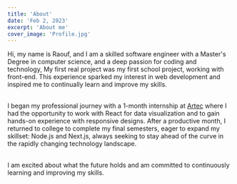 ```yaml
---
title: 'About'
date: 'Feb 2, 2023'
excerpt: 'About me'
cover_image: 'Profile.jpg'
---
```



Hi, my name is Raouf, and I am a skilled software engineer with a Master's Degree in computer science, and a deep passion for coding and technology, My first real project was my first school project, working with front-end. This experience sparked my interest in web development and inspired me to continually learn and improve my skills.\
<br />

I began my professional journey with a 1-month internship at [Artec](https://artec-int.com/) where I had the opportunity to work with React for data visualization and to gain hands-on experience with responsive designs. After a productive month, I returned to college to complete my final semesters, eager to expand my skillset: Node.js and Next.js, always seeking to stay ahead of the curve in the rapidly changing technology landscape.\
<br />

I am excited about what the future holds and am committed to continuously learning and improving my skills.